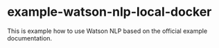 # example-watson-nlp-local-docker
This is example how to use Watson NLP based on the official example documentation.
